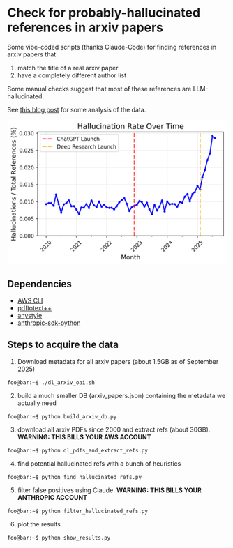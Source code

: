 # Check for probably-hallucinated references in arxiv papers

Some vibe-coded scripts (thanks Claude-Code) for finding references in arxiv papers that:
1. match the title of a real arxiv paper
2. have a completely different author list

Some manual checks suggest that most of these references are LLM-hallucinated.

See [this blog post](https://spylab.ai/blog/hallucinations/) for some analysis of the data.

![Growth of hallucinated refs over time](hallucination_analysis.png)

## Dependencies
- [AWS CLI](https://github.com/aws/aws-cli)
- [pdftotext++](https://github.com/ad-freiburg/pdftotext-plus-plus)
- [anystyle](https://github.com/inukshuk/anystyle)
- [anthropic-sdk-python](https://github.com/anthropics/anthropic-sdk-python)

## Steps to acquire the data

1. Download metadata for all arxiv papers (about 1.5GB as of September 2025)

```console
foo@bar:~$ ./dl_arxiv_oai.sh
```

2. build  a much smaller DB (arxiv_papers.json) containing the metadata we actually need

```console
foo@bar:~$ python build_arxiv_db.py
```

3. download all arxiv PDFs since 2000 and extract refs (about 30GB). **WARNING: THIS BILLS YOUR AWS ACCOUNT**

```console
foo@bar:~$ python dl_pdfs_and_extract_refs.py
```

4. find potential hallucinated refs with a bunch of heuristics

```console
foo@bar:~$ python find_hallucinated_refs.py
```

5. filter false positives using Claude. **WARNING: THIS BILLS YOUR ANTHROPIC ACCOUNT**

```console
foo@bar:~$ python filter_hallucinated_refs.py
```

6. plot the results

```console
foo@bar:~$ python show_results.py 
```
